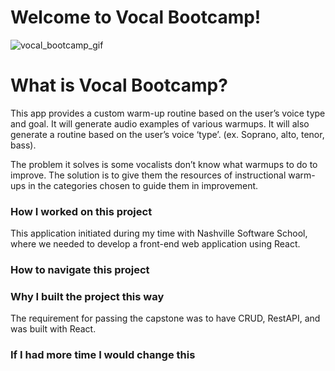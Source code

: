 # Welcome to Vocal Bootcamp!

![vocal_bootcamp_gif](https://user-images.githubusercontent.com/77642588/133023058-b1056871-21e6-48b5-8760-964a7f76864b.gif)


# What is Vocal Bootcamp?
 
This app provides a custom warm-up routine based on the user’s voice type and goal. It will generate audio examples of various warmups. It will also generate a routine based on the user’s voice ‘type’. (ex. Soprano, alto, tenor, bass). 

The problem it solves is some vocalists don’t know what warmups to do to improve. The solution is to give them the resources of instructional warm-ups in the categories chosen to guide them in improvement. 

### How I worked on this project

This application initiated during my time with Nashville Software School, where we needed to develop a front-end web application using React. 

### How to navigate this project



### Why I built the project this way

The requirement for passing the capstone was to have CRUD, RestAPI, and was built with React. 

### If I had more time I would change this

